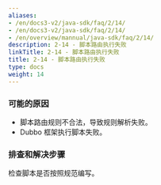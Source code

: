 ```yaml
---
aliases:
- /en/docs3-v2/java-sdk/faq/2/14/
- /en/docs3-v2/java-sdk/faq/2/14/
- /en/overview/mannual/java-sdk/faq/2/14/
description: 2-14 - 脚本路由执行失败
linkTitle: 2-14 - 脚本路由执行失败
title: 2-14 - 脚本路由执行失败
type: docs
weight: 14
---
```







### 可能的原因

* 脚本路由规则不合法，导致规则解析失败。
* Dubbo 框架执行脚本失败。

### 排查和解决步骤
检查脚本是否按照规范编写。
